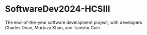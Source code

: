 # SoftwareDev2024-HCSIII
The end-of-the-year software development project, with developers Charles Doan, Murtaza Khan, and Tanishq Guin
